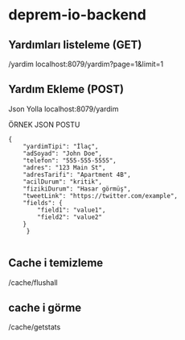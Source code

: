 # deprem-io-backend

## Yardımları listeleme (GET)
/yardim 
localhost:8079/yardim?page=1&limit=1

## Yardım Ekleme (POST)
Json Yolla
localhost:8079/yardim

ÖRNEK JSON POSTU
```
{
    "yardimTipi": "İlaç",
    "adSoyad": "John Doe",
    "telefon": "555-555-5555",
    "adres": "123 Main St",
    "adresTarifi": "Apartment 4B",
    "acilDurum": "kritik",
    "fizikiDurum": "Hasar görmüş",
    "tweetLink": "https://twitter.com/example",
    "fields": {
        "field1": "value1",
        "field2": "value2"
    }
     }


```
## Cache i temizleme
/cache/flushall

## cache i görme 

/cache/getstats